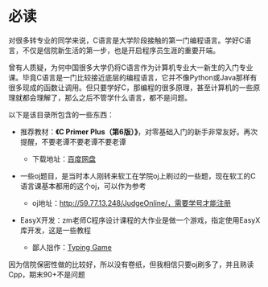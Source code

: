 # 必读

对很多转专业的同学来说，C语言是大学阶段接触的第一门编程语言。学好C语言，不仅是信院新生活的第一步，也是开启程序员生涯的重要开端。

曾有人质疑，为何中国很多大学仍将C语言作为计算机专业大一新生的入门专业课。毕竟C语言是一门比较接近底层的编程语言，它并不像Python或Java那样有很多现成的函数让调用。但只要学好C，那编程的很多原理，甚至计算机的一些原理就都会理解了，那么之后不管学什么语言，都不是问题。

以下是该目录所包含的一些东西：

* 推荐教材：**《C Primer Plus（第6版）》**，对零基础入门的新手非常友好。再次提醒，不要老谭不要老谭不要老谭
  * 下载地址：[百度网盘](https://pan.baidu.com/s/1TWnS5Dh9IlY3Sz8d-mM22A?pwd=kn84) 

* 一些oj题目，是当时本人刚转来软工在学院oj上刷过的一些题，现在软工的C语言课基本都用的这个oj，可以作为参考
  * oj地址：http://59.77.13.248/JudgeOnline/，需要学号才能注册
* EasyX开发：zm老师C程序设计课程的大作业是做一个游戏，指定使用EasyX库开发，这是一些教程
  * 鄙人拙作：[Typing Game](https://github.com/529106896/Typing_Game)

因为信院保密性做的比较好，所以没有卷纸，但我相信只要oj刷多了，并且熟读Cpp，期末90+不是问题
